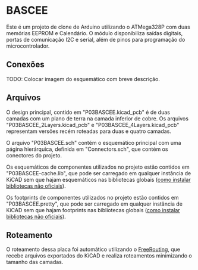 # BASCEE

Este é um projeto de clone de Arduino utilizando o ATMega328P com duas memórias EEPROM e Calendário. O módulo disponibiliza saídas digitais, portas de comunicação I2C e serial, além de pinos para programação do microcontrolador. 

## Conexões

TODO: Colocar imagem do esquemático com breve descrição.

## Arquivos

O design principal, contido em "P03BASCEE.kicad_pcb" é de duas camadas com um plano de terra na camada inferior de cobre. Os arquivos "P03BASCEE_2Layers.kicad_pcb" e "P03BASCEE_4Layers.kicad_pcb" representam versões recém roteadas para duas e quatro camadas.

O arquivo "P03BASCEE.sch" contém o esquemático principal com uma página hierárquica, definida em "Connectors.sch", que contém os conectores do projeto.

Os esquemáticos de componentes utilizados no projeto estão contidos em "P03BASCEE-cache.lib", que pode ser carregado em qualquer instância de KiCAD sem que hajam esquemáticos nas bibliotecas globais ([como instalar bibliotecas não oficiais](https://kicad-pcb.org/libraries/third_party/)).

Os footprints de componentes utilizados no projeto estão contidos em "P03BASCEE.pretty", que pode ser carregado em qualquer instância de KiCAD sem que hajam footprints nas bibliotecas globais ([como instalar bibliotecas não oficiais](https://kicad-pcb.org/libraries/third_party/)).


## Roteamento

O roteamento dessa placa foi automático utilizando o [FreeRouting](https://freerouting.org/), que recebe arquivos exportados do KiCAD e realiza roteamentos minimizando o tamanho das camadas. 
